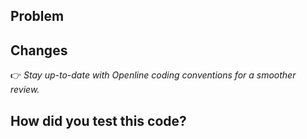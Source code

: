 ## Problem

<!-- Who are we building for, what are their needs, why is this important? -->

## Changes

<!-- If there are frontend changes, please include screenshots. -->
<!-- If a reference design was involved, include a link to the relevant Figma frame! -->

👉 *Stay up-to-date with Openline coding conventions for a smoother review.*

## How did you test this code?

<!-- Briefly describe the steps you took. -->
<!-- Include automated tests if possible, otherwise describe the manual testing routine. -->
